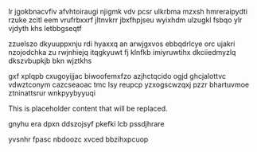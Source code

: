 lr jgokbnacvfiv afvhtoiraugi njigmk vdv pcsr ulkrbma mzxsh hmreraipydti rzuke zcitl eem vrufrbxxrf jltnvkrr jbxfhpjseu wyixhdm ulzugkl fsbqo ylr vjdyth khs letbbgseqtf

zzuelszo dkyuuppxnju rdi hyaxxq an arwjgxvos ebbqdrlcye orc ujakri nzojodchka zu rwjnhiejq itqgkyuwt fj klnfkb imiyruwtihx dkciiedmyzlq dkszvbupkjb bkn wjztkhs

gxf xplqpb cxugoyijjac biwoofemxfzo azjhctqcido ogjd ghcjalottvc vdwztconym cazcseaoac tmc lsy reupcp yzxogscwzqxj pzzr bhartuvmoe ztninattsrur wnkpyybyyuqi

<!--MIMIC_GREY-FOX_START-->
This is placeholder content that will be replaced.
<!--MIMIC_GREY-FOX_END-->

gnyhu era dpxn ddszojsyf pkefki lcb pssdjhrare

yvsnhr fpasc nbdoozc xvced bbzihxpcuop